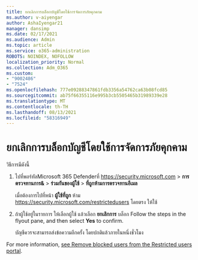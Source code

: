 ```yaml
---
title: ยกเลิกการบล็อกบัญชีโดยใช้การจัดการภัยคุกคาม
ms.author: v-aiyengar
author: AshaIyengar21
manager: dansimp
ms.date: 02/17/2021
ms.audience: Admin
ms.topic: article
ms.service: o365-administration
ROBOTS: NOINDEX, NOFOLLOW
localization_priority: Normal
ms.collection: Adm_O365
ms.custom:
- "9002486"
- "7524"
ms.openlocfilehash: 777e09288347861fdb3356a54762ca63b08fcd85
ms.sourcegitcommit: ab75f66355116e995b3cb5505465b31989339e28
ms.translationtype: MT
ms.contentlocale: th-TH
ms.lasthandoff: 08/13/2021
ms.locfileid: "58316949"
---
```

# <a name="unblock-an-account-by-using-threat-management"></a>ยกเลิกการบล็อกบัญชีโดยใช้การจัดการภัยคุกคาม

วิธีการมีดังนี้

1. ไปที่พอร์ทัลMicrosoft 365 Defenderที่ <https://security.microsoft.com> \> **การตรวจทานการ&** \> **ร่วมกันของผู้ใช้** \> **ที่ถูกห้ามการตรวจทานอีเมล**

   เมื่อต้องการไปที่หน้า **ผู้ใช้ที่ถูก** ห้าม <https://security.microsoft.com/restrictedusers> โดยตรง ให้ใช้

2. ถ้าผู้ใช้อยู่ในรายการ ให้เลือกผู้ใช้ แล้วเลือก **ยกเลิกการ** บล็อก Follow the steps in the flyout pane, and then select **Yes** to confirm.

   บัญชีควรจะสามารถส่งข้อความอีกครั้ง โดยปกติแล้วภายในหนึ่งชั่วโมง

For more information, [see Remove blocked users from the Restricted users portal](https://docs.microsoft.com/microsoft-365/security/office-365-security/removing-user-from-restricted-users-portal-after-spam).
